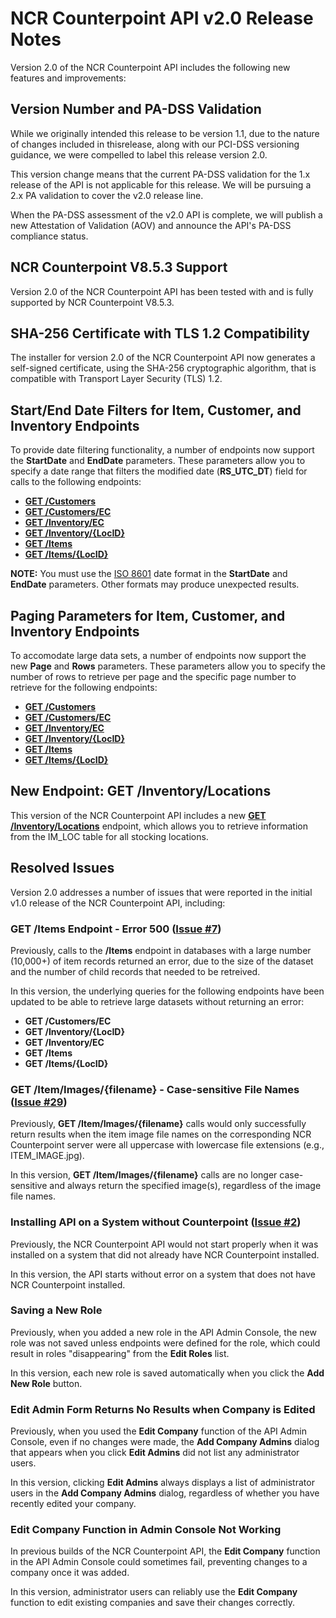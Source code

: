 # NCR Counterpoint API v2.0 Release Notes
Version 2.0 of the NCR Counterpoint API includes the following new features and improvements:
## Version Number and PA-DSS Validation
While we originally intended this release to be version 1.1, due to the nature of changes included in thisrelease, along with our PCI-DSS versioning guidance, we were compelled to label this release version 2.0.

This version change means that the current PA-DSS validation for the 1.x release of the API is not applicable for this release. We will be pursuing a 2.x PA validation to cover the v2.0 release line.

When the PA-DSS assessment of the v2.0 API is complete, we will publish a new Attestation of Validation (AOV) and announce the API's PA-DSS compliance status.
## NCR Counterpoint V8.5.3 Support
Version 2.0 of the NCR Counterpoint API has been tested with and is fully supported by NCR Counterpoint V8.5.3.
## SHA-256 Certificate with TLS 1.2 Compatibility
The installer for version 2.0 of the NCR Counterpoint API now generates a self-signed certificate, using the SHA-256 cryptographic algorithm, that is compatible with Transport Layer Security (TLS) 1.2.
## Start/End Date Filters for Item, Customer, and Inventory Endpoints
To provide date filtering functionality, a number of endpoints now support the **StartDate** and **EndDate** parameters. These parameters allow you to specify a date range that filters the modified date (**RS_UTC_DT**) field for calls to the following endpoints:
- [**GET /Customers**](../Endpoints/GET_Customers.md)
- [**GET /Customers/EC**](../Endpoints/GET_Customers_EC.md)
- [**GET /Inventory/EC**](../Endpoints/GET_InventoryEC.md)
- [**GET /Inventory/{LocID}**](../Endpoints/GET_Inventory_ByLocation.md)
- [**GET /Items**](../Endpoints/GET_Items.md)
- [**GET /Items/{LocID}**](../Endpoints/GET_Items_ByLocation.md)

**NOTE:** You must use the [ISO 8601](https://en.wikipedia.org/wiki/ISO_8601) date format in the **StartDate** and **EndDate** parameters. Other formats may produce unexpected results.
## Paging Parameters for Item, Customer, and Inventory Endpoints
To accomodate large data sets, a number of endpoints now support the new **Page** and **Rows** parameters. These parameters allow you to specify the number of rows to retrieve per page and the specific page number to retrieve for the following endpoints:
- [**GET /Customers**](../Endpoints/GET_Customers.md)
- [**GET /Customers/EC**](../Endpoints/GET_Customers_EC.md)
- [**GET /Inventory/EC**](../Endpoints/GET_InventoryEC.md)
- [**GET /Inventory/{LocID}**](../Endpoints/GET_Inventory_ByLocation.md)
- [**GET /Items**](../Endpoints/GET_Items.md)
- [**GET /Items/{LocID}**](../Endpoints/GET_Items_ByLocation.md)
## New Endpoint: GET /Inventory/Locations
This version of the NCR Counterpoint API includes a new [**GET /Inventory/Locations**](../Endpoints/GET_InventoryLocations.md) endpoint, which allows you to retrieve information from the IM_LOC table for all stocking locations.
## Resolved Issues
Version 2.0 addresses a number of issues that were reported in the initial v1.0 release of the NCR Counterpoint API, including:
### GET /Items Endpoint - Error 500 ([Issue #7](https://github.com/NCRCounterpointAPI/APIGuide/issues/7 ))
Previously, calls to the **/Items** endpoint in databases with a large number (10,000+) of item records returned an error, due to the size of the dataset and the number of child records that needed to be retreived.

In this version, the underlying queries for the following endpoints have been updated to be able to retrieve large datasets without returning an error: 
- **GET /Customers/EC**
- **GET /Inventory/{LocID}**
- **GET /Inventory/EC**
- **GET /Items**
- **GET /Items/{LocID}**
### GET /Item/Images/{filename} - Case-sensitive File Names ([Issue #29](https://github.com/NCRCounterpointAPI/APIGuide/issues/29))
Previously, **GET /Item/Images/{filename}** calls would only successfully return results when the item image file names on the corresponding NCR Counterpoint server were all uppercase with lowercase file extensions (e.g., ITEM_IMAGE.jpg).

In this version, **GET /Item/Images/{filename}** calls are no longer case-sensitive and always return the specified image(s), regardless of the image file names.
### Installing API on a System without Counterpoint ([Issue #2](https://github.com/NCRCounterpointAPI/APIGuide/issues/2))
Previously, the NCR Counterpoint API would not start properly when it was installed on a system that did not already have NCR Counterpoint installed.

In this version, the API starts without error on a system that does not have NCR Counterpoint installed.
### Saving a New Role
Previously, when you added a new role in the API Admin Console, the new role was not saved unless endpoints were defined for the role, which could result in roles "disappearing" from the **Edit Roles** list.

In this version, each new role is saved automatically when you click the **Add New Role** button.
### Edit Admin Form Returns No Results when Company is Edited
Previously, when you used the **Edit Company** function of the API Admin Console, even if no changes were made, the **Add Company Admins** dialog that appears when you click **Edit Admins** did not list any administrator users.

In this version, clicking **Edit Admins** always displays a list of administrator users in the **Add Company Admins** dialog, regardless of whether you have recently edited your company.
### Edit Company Function in Admin Console Not Working
In previous builds of the NCR Counterpoint API, the **Edit Company** function in the API Admin Console could sometimes fail, preventing changes to a company once it was added.

In this version, administrator users can reliably use the **Edit Company** function to edit existing companies and save their changes correctly.
